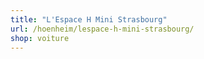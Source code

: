 ```yaml
---
title: "L'Espace H Mini Strasbourg"
url: /hoenheim/lespace-h-mini-strasbourg/
shop: voiture
---
```

